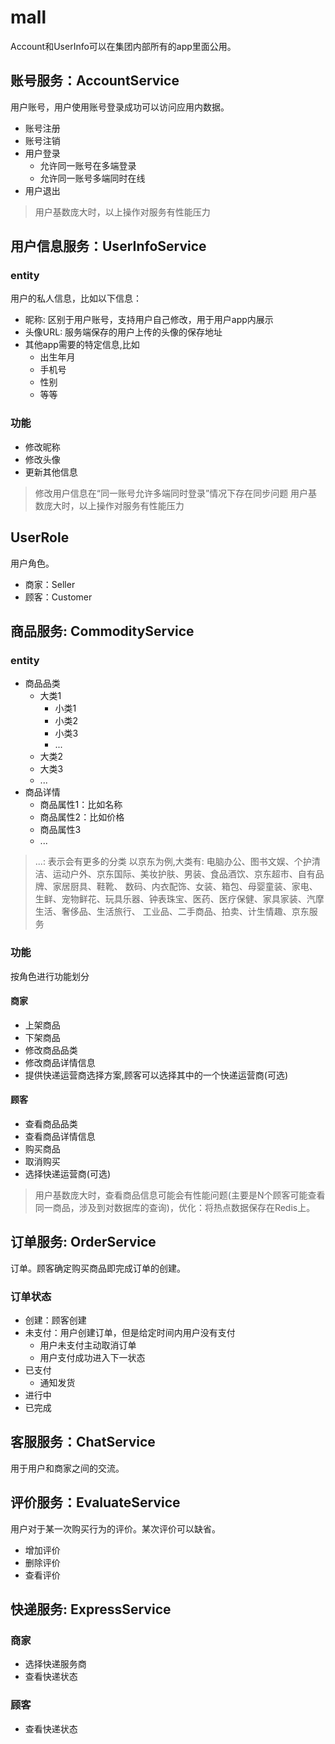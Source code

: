 # mall
Account和UserInfo可以在集团内部所有的app里面公用。
## 账号服务：AccountService
用户账号，用户使用账号登录成功可以访问应用内数据。
* 账号注册
* 账号注销
* 用户登录
    * 允许同一账号在多端登录
    * 允许同一账号多端同时在线
* 用户退出
> 用户基数庞大时，以上操作对服务有性能压力

## 用户信息服务：UserInfoService
### entity
用户的私人信息，比如以下信息：
* 昵称: 区别于用户账号，支持用户自己修改，用于用户app内展示
* 头像URL: 服务端保存的用户上传的头像的保存地址
* 其他app需要的特定信息,比如
    * 出生年月
    * 手机号
    * 性别
    * 等等
### 功能
* 修改昵称
* 修改头像
* 更新其他信息
> 修改用户信息在“同一账号允许多端同时登录”情况下存在同步问题 
> 用户基数庞大时，以上操作对服务有性能压力

## UserRole
用户角色。
* 商家：Seller
* 顾客：Customer

## 商品服务: CommodityService
### entity
* 商品品类
    * 大类1
      * 小类1
      * 小类2
      * 小类3
      * ...
    * 大类2
    * 大类3
    * ...
* 商品详情
    * 商品属性1：比如名称
    * 商品属性2：比如价格
    * 商品属性3
    * ...
> ...: 表示会有更多的分类
> 以京东为例,大类有: 电脑办公、图书文娱、个护清洁、运动户外、京东国际、美妆护肤、男装、食品酒饮、京东超市、自有品牌、家居厨具、鞋靴、
> 数码、内衣配饰、女装、箱包、母婴童装、家电、生鲜、宠物鲜花、玩具乐器、钟表珠宝、医药、医疗保健、家具家装、汽摩生活、奢侈品、生活旅行、
> 工业品、二手商品、拍卖、计生情趣、京东服务

### 功能
按角色进行功能划分
#### 商家
* 上架商品
* 下架商品
* 修改商品品类
* 修改商品详情信息
* 提供快递运营商选择方案,顾客可以选择其中的一个快递运营商(可选)
#### 顾客
* 查看商品品类
* 查看商品详情信息
* 购买商品
* 取消购买
* 选择快递运营商(可选)
> 用户基数庞大时，查看商品信息可能会有性能问题(主要是N个顾客可能查看同一商品，涉及到对数据库的查询)，优化：将热点数据保存在Redis上。

## 订单服务: OrderService
订单。顾客确定购买商品即完成订单的创建。
### 订单状态
* 创建：顾客创建
* 未支付：用户创建订单，但是给定时间内用户没有支付
  * 用户未支付主动取消订单
  * 用户支付成功进入下一状态
* 已支付
    * 通知发货
* 进行中
* 已完成

## 客服服务：ChatService
用于用户和商家之间的交流。

## 评价服务：EvaluateService
用户对于某一次购买行为的评价。某次评价可以缺省。
* 增加评价
* 删除评价
* 查看评价

## 快递服务: ExpressService
### 商家
* 选择快递服务商
* 查看快递状态
### 顾客
* 查看快递状态